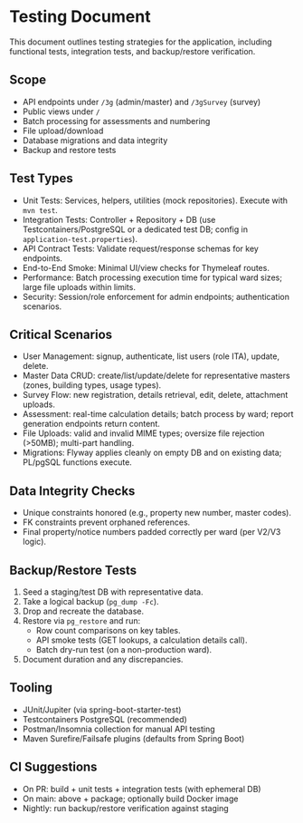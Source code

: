 # Testing Document

This document outlines testing strategies for the application, including functional tests, integration tests, and backup/restore verification.

## Scope
- API endpoints under `/3g` (admin/master) and `/3gSurvey` (survey)
- Public views under `/`
- Batch processing for assessments and numbering
- File upload/download
- Database migrations and data integrity
- Backup and restore tests

## Test Types
- Unit Tests: Services, helpers, utilities (mock repositories). Execute with `mvn test`.
- Integration Tests: Controller + Repository + DB (use Testcontainers/PostgreSQL or a dedicated test DB; config in `application-test.properties`).
- API Contract Tests: Validate request/response schemas for key endpoints.
- End-to-End Smoke: Minimal UI/view checks for Thymeleaf routes.
- Performance: Batch processing execution time for typical ward sizes; large file uploads within limits.
- Security: Session/role enforcement for admin endpoints; authentication scenarios.

## Critical Scenarios
- User Management: signup, authenticate, list users (role ITA), update, delete.
- Master Data CRUD: create/list/update/delete for representative masters (zones, building types, usage types).
- Survey Flow: new registration, details retrieval, edit, delete, attachment uploads.
- Assessment: real-time calculation details; batch process by ward; report generation endpoints return content.
- File Uploads: valid and invalid MIME types; oversize file rejection (>50MB); multi-part handling.
- Migrations: Flyway applies cleanly on empty DB and on existing data; PL/pgSQL functions execute.

## Data Integrity Checks
- Unique constraints honored (e.g., property new number, master codes).
- FK constraints prevent orphaned references.
- Final property/notice numbers padded correctly per ward (per V2/V3 logic).

## Backup/Restore Tests
1. Seed a staging/test DB with representative data.
2. Take a logical backup (`pg_dump -Fc`).
3. Drop and recreate the database.
4. Restore via `pg_restore` and run:
   - Row count comparisons on key tables.
   - API smoke tests (GET lookups, a calculation details call).
   - Batch dry-run test (on a non-production ward).
5. Document duration and any discrepancies.

## Tooling
- JUnit/Jupiter (via spring-boot-starter-test)
- Testcontainers PostgreSQL (recommended)
- Postman/Insomnia collection for manual API testing
- Maven Surefire/Failsafe plugins (defaults from Spring Boot)

## CI Suggestions
- On PR: build + unit tests + integration tests (with ephemeral DB)
- On main: above + package; optionally build Docker image
- Nightly: run backup/restore verification against staging

